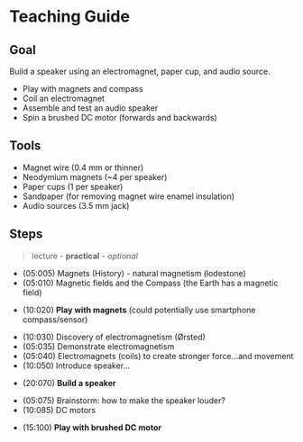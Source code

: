 # Teaching Guide

## Goal
Build a speaker using an electromagnet, paper cup, and audio source.
- Play with magnets and compass
- Coil an electromagnet
- Assemble and test an audio speaker
- Spin a brushed DC motor (forwards and backwards)

## Tools
- Magnet wire (0.4 mm or thinner)
- Neodymium magnets (~4 per speaker)
- Paper cups (1 per speaker)
- Sandpaper (for removing magnet wire enamel insulation)
- Audio sources (3.5 mm jack)

## Steps
> lecture - **practical** - *optional*

- (05:005) Magnets (History) - natural magnetism (lodestone)
- (05:010) Magnetic fields and the Compass (the Earth has a magnetic field)
+ (10:020) **Play with magnets** (could potentially use smartphone compass/sensor)
- (10:030) Discovery of electromagnetism (Ørsted)
- (05:035) Demonstrate electromagnetism
- (05:040) Electromagnets (coils) to create stronger force...and movement
- (10:050) Introduce speaker...
+ (20:070) **Build a speaker**
- (05:075) Brainstorm: how to make the speaker louder?
- (10:085) DC motors
+ (15:100) **Play with brushed DC motor**
